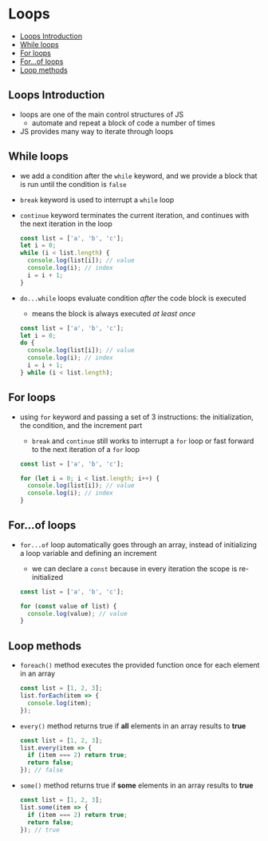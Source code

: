# Loops

- [Loops Introduction](#loops-introduction)
- [While loops](#while-loops)
- [For loops](#for-loops)
- [For...of loops](#forof-loops)
- [Loop methods](#loop-methods)


## Loops Introduction

- loops are one of the main control structures of JS
  - automate and repeat a block of code a number of times
- JS provides many way to iterate through loops


## While loops

- we add a condition after the `while` keyword, and we provide a block that is run until the condition is `false`
- `break` keyword is used to interrupt a `while` loop
- `continue` keyword terminates the current iteration, and continues with the next iteration in the loop

  ```js
  const list = ['a', 'b', 'c'];
  let i = 0;
  while (i < list.length) {
    console.log(list[i]); // value
    console.log(i); // index
    i = i + 1;
  }
  ```

- `do...while` loops evaluate condition _after_ the code block is executed
  - means the block is always executed _at least once_

  ```js
  const list = ['a', 'b', 'c'];
  let i = 0;
  do {
    console.log(list[i]); // value
    console.log(i); // index
    i = i + 1;
  } while (i < list.length);
  ```


## For loops

- using `for` keyword and passing a set of 3 instructions: the initialization, the condition, and the increment part
  - `break` and `continue` still works to interrupt a `for` loop or fast forward to the next iteration of a `for` loop

  ```js
  const list = ['a', 'b', 'c'];

  for (let i = 0; i < list.length; i++) {
    console.log(list[i]); // value
    console.log(i); // index
  }
  ```


## For...of loops

- `for...of` loop automatically goes through an array, instead of initializing a loop variable and defining an increment
  - we can declare a `const` because in every iteration the scope is re-initialized

  ```js
  const list = ['a', 'b', 'c'];

  for (const value of list) {
    console.log(value); // value
  }
  ```


## Loop methods

- `foreach()` method executes the provided function once for each element in an array

  ```js
  const list = [1, 2, 3];
  list.forEach(item => {
    console.log(item);
  });
  ```

- `every()` method returns true if **all** elements in an array results to **true**

  ```js
  const list = [1, 2, 3];
  list.every(item => {
    if (item === 2) return true;
    return false;
  }); // false
  ```

- `some()` method returns true if **some** elements in an array results to **true**

  ```js
  const list = [1, 2, 3];
  list.some(item => {
    if (item === 2) return true;
    return false;
  }); // true
  ```
